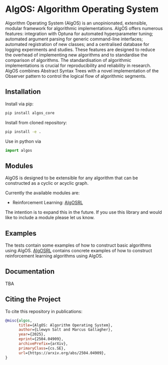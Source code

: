 # AlgOS: Algorithm Operating System

Algorithm Operating System (AlgOS) is an unopinionated, extensible, modular framework for algorithmic implementations. AlgOS offers numerous features: integration with Optuna for automated hyperparameter tuning; automated argument parsing for generic command-line interfaces; automated registration of new classes; and a centralised database for logging experiments and studies. These features are designed to reduce the overhead of implementing new algorithms and to standardise the comparison of algorithms. The standardisation of algorithmic implementations is crucial for reproducibility and reliability in research. AlgOS combines Abstract Syntax Trees with a novel implementation of the Observer pattern to control the logical flow of algorithmic segments. 

## Installation
Install via pip:
```sh
pip install algos_core
```

Install from cloned repository:

```sh
pip install -e .
```

Use in python via 
```python
import algos
```

## Modules
AlgOS is designed to be extensible for any algorithm that can be constructed as a cyclic or acyclic graph. 

Currently the available modules are:

* Reinforcement Learning: [AlgOSRL](https://github.com/llewynS/algosrl)

The intention is to expand this in the future. If you use this library and would like to include a module please let us know. 

## Examples
The tests contain some examples of how to construct basic algorithms using AlgOS. [AlgOSRL](https://github.com/llewynS/algosrl) contains concrete examples of how to construct reinforcement learning algorithms using AlgOS.

## Documentation
TBA

## Citing the Project

To cite this repository in publications:

```bibtex
@misc{algos,
      title={AlgOS: Algorithm Operating System}, 
      author={Llewyn Salt and Marcus Gallagher},
      year={2025},
      eprint={2504.04909},
      archivePrefix={arXiv},
      primaryClass={cs.SE},
      url={https://arxiv.org/abs/2504.04909}, 
}
```

